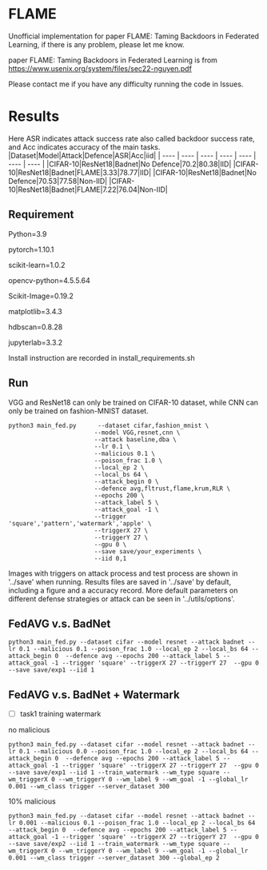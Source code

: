 # FLAME

Unofficial implementation for paper FLAME: Taming Backdoors in Federated Learning, if there is any problem, please let me know.

paper FLAME: Taming Backdoors in Federated Learning is from https://www.usenix.org/system/files/sec22-nguyen.pdf

Please contact me if you have any difficulty running the code in Issues.

# Results
Here ASR indicates attack success rate also called backdoor success rate, and Acc indicates accuracy of the main tasks.
|Dataset|Model|Attack|Defence|ASR|Acc|iid|
|  ---- |  ----  |  ----  |  ----  |  ----  | ----  | ---- |
|CIFAR-10|ResNet18|Badnet|No Defence|70.2|80.38|IID|
|CIFAR-10|ResNet18|Badnet|FLAME|3.33|78.77|IID|
|CIFAR-10|ResNet18|Badnet|No Defence|70.53|77.58|Non-IID|
|CIFAR-10|ResNet18|Badnet|FLAME|7.22|76.04|Non-IID|

## Requirement

Python=3.9

pytorch=1.10.1

scikit-learn=1.0.2

opencv-python=4.5.5.64

Scikit-Image=0.19.2

matplotlib=3.4.3

hdbscan=0.8.28

jupyterlab=3.3.2

Install instruction are recorded in install_requirements.sh

## Run

VGG and ResNet18 can only be trained on CIFAR-10 dataset, while CNN can only be trained on fashion-MNIST dataset.

```
python3 main_fed.py      --dataset cifar,fashion_mnist \
                        --model VGG,resnet,cnn \
                        --attack baseline,dba \
                        --lr 0.1 \
                        --malicious 0.1 \
                        --poison_frac 1.0 \
                        --local_ep 2 \
                        --local_bs 64 \
                        --attack_begin 0 \
                        --defence avg,fltrust,flame,krum,RLR \
                        --epochs 200 \
                        --attack_label 5 \
                        --attack_goal -1 \
                        --trigger 'square','pattern','watermark','apple' \
                        --triggerX 27 \
                        --triggerY 27 \
                        --gpu 0 \
                        --save save/your_experiments \
                        --iid 0,1 
```

Images with triggers on attack process and test process are shown in '../save' when running.
Results files are saved in '../save' by default, including a figure and a accuracy record.
More default parameters on different defense strategies or attack can be seen in '../utils/options'.

## FedAVG v.s. BadNet
```
python3 main_fed.py --dataset cifar --model resnet --attack badnet --lr 0.1 --malicious 0.1 --poison_frac 1.0 --local_ep 2 --local_bs 64 --attack_begin 0  --defence avg --epochs 200 --attack_label 5 --attack_goal -1 --trigger 'square' --triggerX 27 --triggerY 27  --gpu 0 --save save/exp1 --iid 1
```

## FedAVG v.s. BadNet + Watermark
 - [ ] task1 training watermark

no malicious
```
python3 main_fed.py --dataset cifar --model resnet --attack badnet --lr 0.1 --malicious 0.0 --poison_frac 1.0 --local_ep 2 --local_bs 64 --attack_begin 0  --defence avg --epochs 200 --attack_label 5 --attack_goal -1 --trigger 'square' --triggerX 27 --triggerY 27  --gpu 0 --save save/exp1 --iid 1 --train_watermark --wm_type square --wm_triggerX 0 --wm_triggerY 0 --wm_label 9 --wm_goal -1 --global_lr 0.001 --wm_class trigger --server_dataset 300
```

10% malicious
```
python3 main_fed.py --dataset cifar --model resnet --attack badnet --lr 0.001 --malicious 0.1 --poison_frac 1.0 --local_ep 2 --local_bs 64 --attack_begin 0  --defence avg --epochs 200 --attack_label 5 --attack_goal -1 --trigger 'square' --triggerX 27 --triggerY 27  --gpu 0 --save save/exp2 --iid 1 --train_watermark --wm_type square --wm_triggerX 0 --wm_triggerY 0 --wm_label 9 --wm_goal -1 --global_lr 0.001 --wm_class trigger --server_dataset 300 --global_ep 2
```